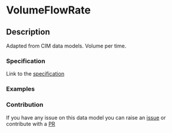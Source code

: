 # VolumeFlowRate

## Description 

Adapted from CIM data models. Volume per time.
### Specification

Link to the [specification](https://smart-data-models.github.io/dataModel.EnergyCIM/VolumeFlowRate/doc/spec.md)
### Examples
### Contribution

 If you have any issue on this data model you can raise an [issue](https://github.com/smart-data-models/dataModel.EnergyCIM/issues)  or contribute with a [PR](https://github.com/smart-data-models/dataModel.EnergyCIM/pulls)